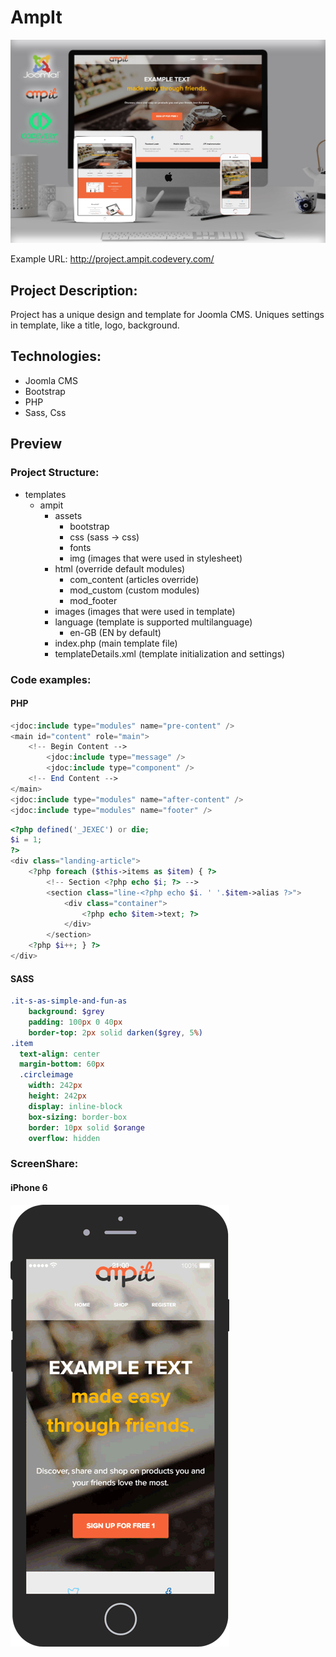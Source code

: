 # AmpIt
![alt tag](ampit_preview.jpg)

Example URL: http://project.ampit.codevery.com/

## Project Description:
Project has a unique design and template for Joomla CMS. Uniques settings in template, like a title, logo, background.

## Technologies:
* Joomla CMS
* Bootstrap
* PHP
* Sass, Css


## Preview 

### Project Structure:
* templates
    * ampit 
        * assets 
            * bootstrap
            * css (sass -> css)
            * fonts 
            * img (images that were used in stylesheet)
        * html (override default modules)
            * com_content (articles override)
            * mod_custom (custom modules)
            * mod_footer 
        * images (images that were used in template)
        * language (template is supported multilanguage)
            * en-GB (EN by default)
        * index.php (main template file)
        * templateDetails.xml (template initialization and settings)
        


### Code examples:

#### PHP
``` php
<jdoc:include type="modules" name="pre-content" />
<main id="content" role="main">
    <!-- Begin Content -->
        <jdoc:include type="message" />
        <jdoc:include type="component" />
    <!-- End Content -->
</main>
<jdoc:include type="modules" name="after-content" />
<jdoc:include type="modules" name="footer" />
```
```php
<?php defined('_JEXEC') or die;
$i = 1;
?>
<div class="landing-article">
    <?php foreach ($this->items as $item) { ?>
        <!-- Section <?php echo $i; ?> -->
        <section class="line-<?php echo $i. ' '.$item->alias ?>">
            <div class="container">
                <?php echo $item->text; ?>
            </div>
        </section>
    <?php $i++; } ?>
</div>


```
#### SASS
``` sass
.it-s-as-simple-and-fun-as
    background: $grey
    padding: 100px 0 40px
    border-top: 2px solid darken($grey, 5%)
.item
  text-align: center
  margin-bottom: 60px
  .circleimage
    width: 242px
    height: 242px
    display: inline-block
    box-sizing: border-box
    border: 10px solid $orange
    overflow: hidden
```
### ScreenShare:

#### iPhone 6
![alt tag](iphone6ampit.gif)



